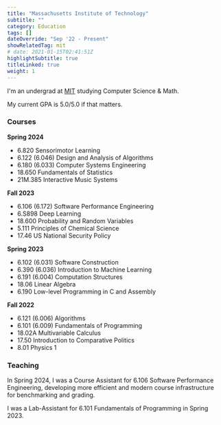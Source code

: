 ```yaml
---
title: "Massachusetts Institute of Technology"
subtitle: ""
category: Education
tags: []
dateOverride: "Sep '22 - Present"
showRelatedTag: mit
# date: 2021-01-15T02:41:51Z
highlightSubtitle: true
titleLinked: true
weight: 1
---
```


<!-- Since Fall 2022,  -->
I'm an undergrad at [MIT](https://web.mit.edu/) studying Computer Science & Math.
<!-- (and maybe Political Science). -->

<!-- I declared to major in Computer Science and Engineering (Course 6-3) in Spring 2023.  -->
<!-- I'm also on the track to get a major/minor in Political Science (Course 17). -->

My current GPA is 5.0/5.0 if that matters.

### Courses

<!-- (\* indicates ongoing courses) -->
**Spring 2024**
- 6.820 Sensorimotor Learning
- 6.122 (6.046) Design and Analysis of Algorithms
- 6.180 (6.033) Computer Systems Engineering
- 18.650 Fundamentals of Statistics
- 21M.385 Interactive Music Systems

**Fall 2023**
- 6.106 (6.172) Software Performance Engineering 
- 6.S898 Deep Learning 
- 18.600 Probability and Random Variables
- 5.111 Principles of Chemical Science
- 17.46 US National Security Policy

**Spring 2023**

- 6.102 (6.031) Software Construction
- 6.390 (6.036) Introduction to Machine Learning
- 6.191 (6.004) Computation Structures
- 18.06 Linear Algebra
- 6.190 Low-level Programming in C and Assembly

**Fall 2022**

- 6.121 (6.006) Algorithms
- 6.101 (6.009) Fundamentals of Programming
- 18.02A Multivariable Calculus
- 17.50 Introduction to Comparative Politics
- 8.01 Physics 1

### Teaching

In Spring 2024, I was a Course Assistant for 6.106 Software Performance Engineering, developing more efficient and modern course infrastructure for benchmarking and grading. 

I was a Lab-Assistant for 6.101 Fundamentals of Programming in Spring 2023.